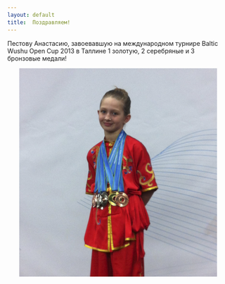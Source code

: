 ```yaml
---
layout: default
title:  Поздравляем!
---
```

Пестову Анастасию, завоевавшую на международном турнире Baltic Wushu Open Cup 2013 в Таллине 1 золотую, 2 серебряные и 3 бронзовые медали!
<center><img src='/huabao/ren/pestova.jpg' width='450'></center>
